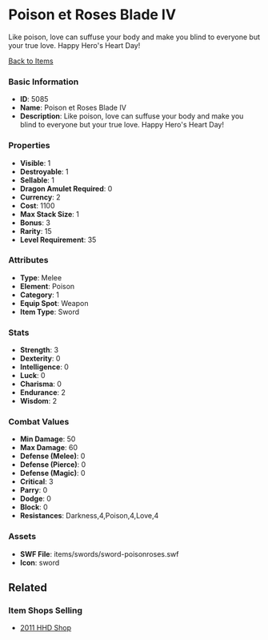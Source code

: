 # Poison et Roses Blade IV

Like poison, love can suffuse your body and make you blind to everyone but your true love.  Happy Hero's Heart Day!

[Back to Items](../items.md)

### Basic Information

- **ID**: 5085
- **Name**: Poison et Roses Blade IV
- **Description**: Like poison, love can suffuse your body and make you blind to everyone but your true love.  Happy Hero&#039;s Heart Day!

### Properties

- **Visible**: 1
- **Destroyable**: 1
- **Sellable**: 1
- **Dragon Amulet Required**: 0
- **Currency**: 2
- **Cost**: 1100
- **Max Stack Size**: 1
- **Bonus**: 3
- **Rarity**: 15
- **Level Requirement**: 35

### Attributes

- **Type**: Melee
- **Element**: Poison
- **Category**: 1
- **Equip Spot**: Weapon
- **Item Type**: Sword

### Stats

- **Strength**: 3
- **Dexterity**: 0
- **Intelligence**: 0
- **Luck**: 0
- **Charisma**: 0
- **Endurance**: 2
- **Wisdom**: 2

### Combat Values

- **Min Damage**: 50
- **Max Damage**: 60
- **Defense (Melee)**: 0
- **Defense (Pierce)**: 0
- **Defense (Magic)**: 0
- **Critical**: 3
- **Parry**: 0
- **Dodge**: 0
- **Block**: 0
- **Resistances**: Darkness,4,Poison,4,Love,4

### Assets

- **SWF File**: items/swords/sword-poisonroses.swf
- **Icon**: sword

## Related

### Item Shops Selling

- [2011 HHD Shop](../item-shops/187-2011-hhd-shop.md)


